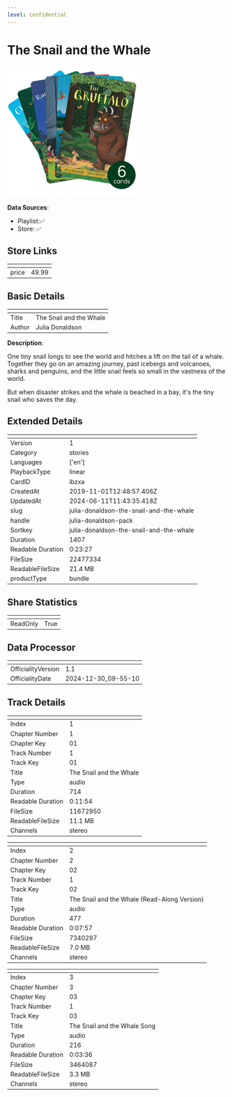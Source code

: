 ```yaml
---
level: confidential
---
```

# The Snail and the Whale

![card_[ibzxa].png](../../img/cards/card_[ibzxa].png)

**Data Sources**: 

- Playlist:✅
- Store: ✅


## Store Links

| <!-- --> | <!-- --> |
| - | - |
| price | 49.99 |


## Basic Details

| <!-- --> | <!-- --> |
| - | - |
| Title | The Snail and the Whale |
| Author | Julia Donaldson |

**Description**:

One tiny snail longs to see the world and hitches a lift on the tail of a whale. Together they go on an amazing journey, past icebergs and volcanoes, sharks and penguins, and the little snail feels so small in the vastness of the world.

But when disaster strikes and the whale is beached in a bay, it's the tiny snail who saves the day.


## Extended Details

| <!-- --> | <!-- --> |
| - | - |
| Version | 1 |
| Category | stories |
| Languages | ['en'] |
| PlaybackType | linear |
| CardID | ibzxa |
| CreatedAt | 2019-11-01T12:48:57.406Z |
| UpdatedAt | 2024-06-11T11:43:35.418Z |
| slug | julia-donaldson-the-snail-and-the-whale |
| handle | julia-donaldson-pack |
| Sortkey | julia-donaldson-the-snail-and-the-whale |
| Duration | 1407 |
| Readable Duration | 0:23:27 |
| FileSize | 22477334 |
| ReadableFileSize | 21.4 MB |
| productType | bundle |


## Share Statistics

| <!-- --> | <!-- --> |
| - | - |
| ReadOnly | True |


## Data Processor

| <!-- --> | <!-- --> |
| - | - |
| OfficialityVersion | 1.1
| OfficialityDate | 2024-12-30_09-55-10


## Track Details

| <!-- --> | <!-- --> |
| - | - |
| Index | 1 |
| Chapter Number | 1 |
| Chapter Key | 01 |
| Track Number | 1 |
| Track Key | 01 |
| Title | The Snail and the Whale |
| Type | audio |
| Duration | 714 |
| Readable Duration | 0:11:54 |
| FileSize | 11672950 |
| ReadableFileSize | 11.1 MB |
| Channels | stereo |

| <!-- --> | <!-- --> |
| - | - |
| Index | 2 |
| Chapter Number | 2 |
| Chapter Key | 02 |
| Track Number | 1 |
| Track Key | 02 |
| Title | The Snail and the Whale (Read-Along Version) |
| Type | audio |
| Duration | 477 |
| Readable Duration | 0:07:57 |
| FileSize | 7340297 |
| ReadableFileSize | 7.0 MB |
| Channels | stereo |

| <!-- --> | <!-- --> |
| - | - |
| Index | 3 |
| Chapter Number | 3 |
| Chapter Key | 03 |
| Track Number | 1 |
| Track Key | 03 |
| Title | The Snail and the Whale Song |
| Type | audio |
| Duration | 216 |
| Readable Duration | 0:03:36 |
| FileSize | 3464087 |
| ReadableFileSize | 3.3 MB |
| Channels | stereo |

